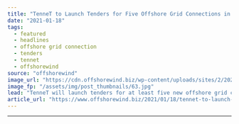 ```yaml
---
title: "TenneT to Launch Tenders for Five Offshore Grid Connections in March"
date: "2021-01-18"
tags: 
  - featured
  - headlines
  - offshore grid connection
  - tenders
  - tennet
  - offshorewind
source: "offshorewind"
image_url: "https://cdn.offshorewind.biz/wp-content/uploads/sites/2/2021/01/18153003/TenneT_HVDC-2-GW-grid-connection.jpg"
image_fp: "/assets/img/post_thumbnails/63.jpg"
lead: "TenneT will launch tenders for at least five new offshore grid connections in the"
article_url: "https://www.offshorewind.biz/2021/01/18/tennet-to-launch-tenders-for-five-offshore-grid-connections-in-march/"
---
```


---
